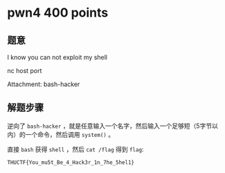pwn4 400 points
================

题意
-------------

I know you can not exploit my shell

nc host port

Attachment: bash-hacker


解题步骤
-------------

逆向了 `bash-hacker` ，就是任意输入一个名字，然后输入一个足够短（5字节以内）的一个命令，然后调用 `system()` 。

直接 `bash` 获得 `shell` ，然后 `cat /flag` 得到 `flag`:

```
THUCTF{You_mu5t_Be_4_Hack3r_1n_7he_5hel1}
```
